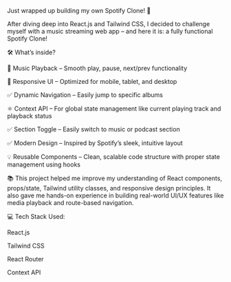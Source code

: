  Just wrapped up building my own Spotify Clone! 🎉

After diving deep into React.js and Tailwind CSS, I decided to challenge myself with a music streaming web app – and here it is: a fully functional Spotify Clone!

🛠️ What’s inside?

 🎵 Music Playback – Smooth play, pause, next/prev functionality

 📱 Responsive UI – Optimized for mobile, tablet, and desktop

 ✅ Dynamic Navigation – Easily jump to specific albums

 ⚛️ Context API – For global state management like current playing track    and playback status

 ✅ Section Toggle – Easily switch to music or podcast section

 ✅ Modern Design – Inspired by Spotify’s sleek, intuitive layout

 💡 Reusable Components – Clean, scalable code structure with proper state management using hooks

📚 This project helped me improve my understanding of React components, props/state, Tailwind utility classes, and responsive design principles. It also gave me hands-on experience in building real-world UI/UX features like media playback and route-based navigation.

💻 Tech Stack Used:

React.js

Tailwind CSS

React Router

Context API

